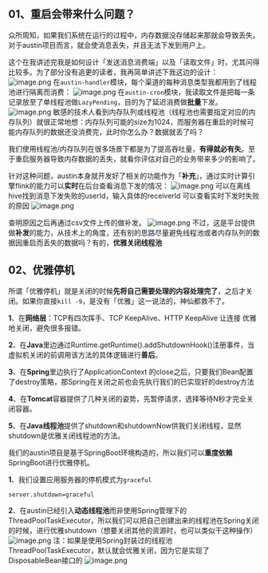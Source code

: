 ## 01、重启会带来什么问题？

众所周知，如果我们系统在运行的过程中，内存数据没存储起来那就会导致丢失。对于austin项目而言，就会使消息丢失，并且无法下发到用户上。

这个在我讲述完我是如何设计「发送消息消费端」以及「读取文件」时，尤其问得比较多。为了部分没有追更的读者，我再简单讲述下我这边的设计：
![image.png](https://cdn.nlark.com/yuque/0/2022/png/1285871/1649742514907-abf19d8a-946e-4693-8081-37b6cbbf3b44.png#averageHue=%23f9f8f6&clientId=u9493a196-cd89-4&from=paste&height=743&id=u55c75110&originHeight=1486&originWidth=2582&originalType=binary&ratio=1&rotation=0&showTitle=false&size=331856&status=done&style=none&taskId=ua75e77d2-d0b1-4f92-9e6a-f93aecf39f6&title=&width=1291)
在`austin-handler`模块，每个渠道的每种消息类型我都用到了线程池进行隔离而消费：
![image.png](https://cdn.nlark.com/yuque/0/2022/png/1285871/1649742496231-311939be-6263-472d-9db6-6664295d3e4a.png#averageHue=%23f6f3f1&clientId=u9493a196-cd89-4&from=paste&id=u007e37b3&originHeight=942&originWidth=2582&originalType=url&ratio=1&rotation=0&showTitle=false&size=805249&status=done&style=none&taskId=u2c1f25a8-b901-4f8f-83d0-3065ee4bf65&title=)
在`austin-cron`模块，我读取文件是把每一条记录放至了单线程池做`LazyPending`，目的为了延迟消费做**批量**下发。
![image.png](https://cdn.nlark.com/yuque/0/2022/png/1285871/1649742495784-8b568206-b280-4560-b470-aaf786e3649d.png#averageHue=%23f8f6f6&clientId=u9493a196-cd89-4&from=paste&id=uc7e373b2&originHeight=326&originWidth=1464&originalType=url&ratio=1&rotation=0&showTitle=false&size=137203&status=done&style=none&taskId=u8eca8635-a16d-4a40-b11d-89bc176c509&title=)
敏感的技术人看到内存队列或线程池（线程池也需要指定对应的内存队列）就很正常地想：内存队列可能的size为1024，而服务器在重启的时候可能内存队列的数据还没消费完，此时你怎么办？数据就丢了吗？

我们使用线程池/内存队列在很多场景下都是为了提高吞吐量，**有得就必有失**。至于重启服务器导致内存数据的丢失，就看你评估对自己的业务带来多少的影响了。

针对这种问题，austin本身就开发好了相关的功能作为「**补充**」，通过实时计算引擎flink的能力可以**实时**在后台查看消息下发的情况：
![image.png](https://cdn.nlark.com/yuque/0/2022/png/1285871/1649742495764-3c8c0a11-5585-4c62-b1dc-521a0a186a8a.png#averageHue=%23fcfdf9&clientId=u9493a196-cd89-4&from=paste&id=u938a3325&originHeight=856&originWidth=2868&originalType=url&ratio=1&rotation=0&showTitle=false&size=218636&status=done&style=none&taskId=u75f6aa55-4815-45d1-9b47-89c60824425&title=)
可以在离线hive找到消息下发失败的userId，输入具体的receiverId 可以查看实时下发时失败的原因
![image.png](https://cdn.nlark.com/yuque/0/2022/png/1285871/1649742495971-bbe1153a-1b4d-43c1-b823-82dc150353bc.png#averageHue=%23fbfafa&clientId=u9493a196-cd89-4&from=paste&id=u68745b2a&originHeight=1062&originWidth=3582&originalType=url&ratio=1&rotation=0&showTitle=false&size=470294&status=done&style=none&taskId=u8a192e5e-6f6e-4c33-85a3-39928cd24aa&title=)

查明原因之后再通过csv文件上传的做补发。
![image.png](https://cdn.nlark.com/yuque/0/2022/png/1285871/1649742496768-0d4c6517-23e3-47d8-b93d-fad48237975f.png#averageHue=%23fdfdfc&clientId=u9493a196-cd89-4&from=paste&id=u64452380&originHeight=1080&originWidth=1685&originalType=url&ratio=1&rotation=0&showTitle=false&size=303328&status=done&style=none&taskId=ucc9a1015-2836-4e17-9fde-2c57d5f690c&title=)
不过，这是平台提供做**补发**的能力，从技术上的角度，还有别的思路尽量避免线程池或者内存队列的数据因重启而丢失的数据吗？有的，**优雅关闭线程池**

## 02、优雅停机

所谓「优雅停机」就是关闭的时候**先将自己需要处理的内容处理完了**，之后才关闭。如果你直接`kill -9`，是没有「优雅」这一说法的，神仙都救不了。

**1**、在**网络层**：TCP有四次挥手、TCP KeepAlive、HTTP KeepAlive 让连接 优雅地关闭，避免很多报错。

**2**、在**Java**里边通过Runtime.getRuntime().addShutdownHook()注册事件，当虚拟机关闭的前调用该方法的具体逻辑进行**善后**。

**3**、在**Spring**里边执行了ApplicationContext 的close之后，只要我们Bean配置了destroy策略，那Spring在关闭之前也会先执行我们的已实现好的destroy方法

**4**、在**Tomcat**容器提供了几种关闭的姿势，先暂停请求，选择等待N秒才完全关闭容器。

**5**、在**Java线程池**提供了shutdown和shutdownNow供我们关闭线程，显然shutdown是优雅关闭线程池的方法。

我们的austin项目是基于SpringBoot环境构造的，所以我们可以**重度依赖**SpringBoot进行优雅停机。

**1**、我们设置应用服务器的停机模式为`graceful`

`server.shutdown=graceful`

**2**、在austin已经引入**动态线程池**而非使用Spring管理下的ThreadPoolTaskExecutor，所以我们可以把自己创建出来的线程池在Spring关闭的时候，进行优雅shutdown（想要关闭其他的资源时，也可以类似干这种操作）
![image.png](https://cdn.nlark.com/yuque/0/2022/png/1285871/1649742497896-4e2cc4b9-489c-436b-9a27-a3f7dfd2e891.png#averageHue=%232e2c2b&clientId=u9493a196-cd89-4&from=paste&id=ub3f08560&originHeight=1080&originWidth=1553&originalType=url&ratio=1&rotation=0&showTitle=false&size=751251&status=done&style=none&taskId=uffdde116-a495-4a0f-bcdd-0e47b786772&title=)
注：如果是使用Spring封装过的线程池ThreadPoolTaskExecutor，默认就会优雅关闭，因为它是实现了DisposableBean接口的
![image.png](https://cdn.nlark.com/yuque/0/2022/png/1285871/1649742497890-7a67b4c0-b956-413f-9ca6-c76670282935.png#averageHue=%23524f45&clientId=u9493a196-cd89-4&from=paste&id=ubd5b734c&originHeight=696&originWidth=2740&originalType=url&ratio=1&rotation=0&showTitle=false&size=671597&status=done&style=none&taskId=uac3fee1b-1423-4bc6-84c3-5a0843f2672&title=)

